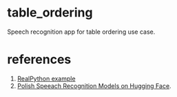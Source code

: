 # table_ordering
Speech recognition app for table ordering use case.

# references

1. [RealPython example](https://realpython.com/python-speech-recognition/#working-with-microphones)
2. [Polish Speeach Recognition Models on Hugging Face](https://huggingface.co/models?language=pl&pipeline_tag=automatic-speech-recognition&sort=downloads). 
